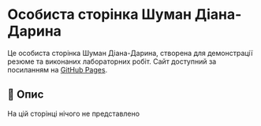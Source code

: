 # Особиста сторінка Шуман Діана-Дарина

Це особиста сторінка Шуман Діана-Дарина, створена для демонстрації резюме та виконаних лабораторних робіт. Сайт доступний за посиланням на [GitHub Pages](https://your-github-username.github.io/darynashuman.github.io/).

## 📄 Опис

На цій сторінці нічого не представлено

